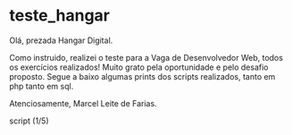 # teste_hangar

Olá, prezada Hangar Digital.

Como instruido, realizei o teste para a Vaga de Desenvolvedor Web, todos os exercícios realizados! Muito grato pela oportunidade e pelo desafio proposto. 
Segue a baixo algumas prints dos scripts realizados, tanto em php tanto em sql. 

Atenciosamente, Marcel Leite de Farias.

script (1/5) 

